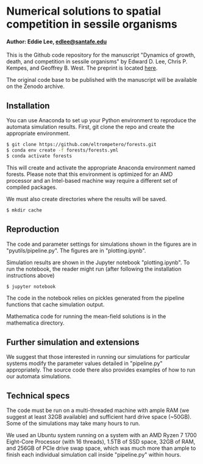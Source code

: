 # Numerical solutions to spatial competition in sessile organisms
#### Author: Eddie Lee, edlee@santafe.edu

This is the Github code repository for the manuscript "Dynamics of growth, death, and
competition in sessile organisms" by Edward D. Lee, Chris P. Kempes, and Geoffrey B. West.
The preprint is located [here](https://arxiv.org/abs/2009.14699).

The original code base to be published with the manuscript will be available on the Zenodo
archive.


## Installation
You can use Anaconda to set up your Python environment to reproduce the automata
simulation results.  First, git clone the repo and create the appropriate environment.
```bash
$ git clone https://github.com/eltrompetero/forests.git
$ conda env create -f forests/forests.yml
$ conda activate forests
```
This will create and activate the appropriate Anaconda environment named forests. Please
note that this environment is optimized for an AMD processor and an Intel-based machine
way require a different set of compiled packages.

We must also create directories where the results will be saved.
```bash
$ mkdir cache
```


## Reproduction
The code and parameter settings for simulations shown in the figures are in
"pyutils/pipeline.py".  The figures are in "plotting.ipynb".

Simulation results are shown in the Jupyter notebook "plotting.ipynb". To run the
notebook, the reader might run (after following the installation instructions above)
```bash
$ jupyter notebook
```
The code in the notebook relies on pickles generated from the pipeline functions
that cache simulation output.

Mathematica code for running the mean-field solutions is in the mathematica directory.


## Further simulation and extensions
We suggest that those interested in running our simulations for particular systems modify
the parameter values detailed in "pipeline.py" appropriately. The source code there also
provides examples of how to run our automata simulations.


## Technical specs
The code must be run on a multi-threaded machine with ample RAM (we suggest at least
32GB available) and sufficient hard drive space (~50GB). Some of the simulations may take
many hours to run. 

We used an Ubuntu system running on a system with an AMD Ryzen 7 1700
Eight-Core Processor (with 16 threads), 1.5TB of SSD space, 32GB of RAM, and 256GB of
PCIe drive swap space, which was much more than ample to finish each individual simulation
call inside "pipeline.py" within hours.
